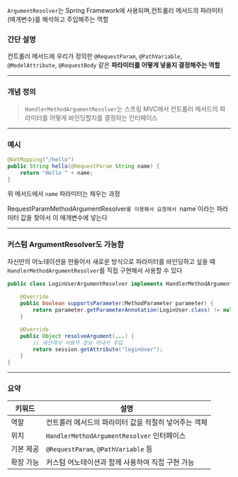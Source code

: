 `ArgumentResolver`는 Spring Framework에 사용되며,컨트롤러 메서드의 파라미터(매개변수)를 해석하고 주입해주는 역할

### 간단 설명

컨트롤러 메서드에 우리가 정의한 `@RequestParam`, `@PathVariable`, `@ModelAttribute`, `@RequestBody` 같은 **파라미터를 어떻게 넣을지 결정해주는 역할**

------

###  개념 정의

> `HandlerMethodArgumentResolver`는 스프링 MVC에서 컨트롤러 메서드의 파라미터를 어떻게 바인딩할지를 결정하는 인터페이스

------

###  예시

```java
@GetMapping("/hello")
public String hello(@RequestParam String name) {
    return "Hello " + name;
}
```

위 메서드에서 `name` 파라미터는 채우는 과정

RequestParamMethodArgumentResolver`를 이용해서
 요청에서 `name`이라는 파라미터 값을 찾아서 이 매개변수에 넣는다

------

###  커스텀 ArgumentResolver도 가능함

자신만의 어노테이션을 만들어서 새로운 방식으로 파라미터를 바인딩하고 싶을 때
 `HandlerMethodArgumentResolver`를 직접 구현해서 사용할 수 있다

```java
public class LoginUserArgumentResolver implements HandlerMethodArgumentResolver {
    
    @Override
    public boolean supportsParameter(MethodParameter parameter) {
        return parameter.getParameterAnnotation(LoginUser.class) != null;
    }

    @Override
    public Object resolveArgument(...) {
        // 세션에서 사용자 정보 꺼내서 주입
        return session.getAttribute("loginUser");
    }
}
```

------

### 요약

| 키워드    | 설명                                                 |
| --------- | ---------------------------------------------------- |
| 역할      | 컨트롤러 메서드의 파라미터 값을 적절히 넣어주는 객체 |
| 위치      | `HandlerMethodArgumentResolver` 인터페이스           |
| 기본 제공 | `@RequestParam`, `@PathVariable` 등                  |
| 확장 가능 | 커스텀 어노테이션과 함께 사용하여 직접 구현 가능     |
